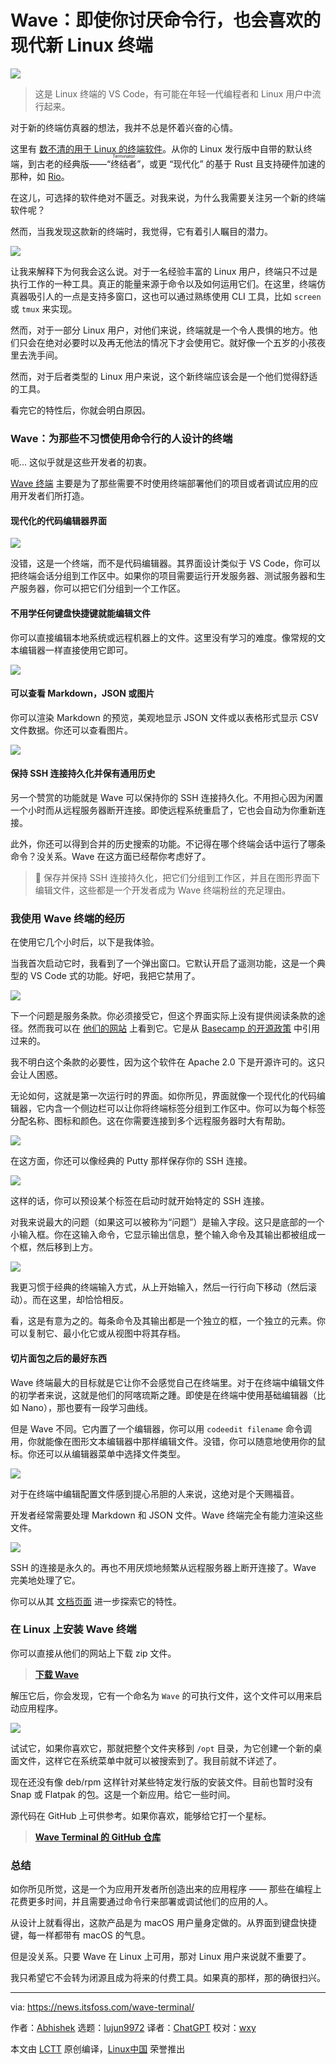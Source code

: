 [#]: subject: "Wave: A Modern New Linux Terminal that You'll Love if You Hate Command Line"
[#]: via: "https://news.itsfoss.com/wave-terminal/"
[#]: author: "Abhishek https://news.itsfoss.com/author/root/"
[#]: collector: "lujun9972/lctt-scripts-1700446145"
[#]: translator: "ChatGPT"
[#]: reviewer: "wxy"
[#]: publisher: "wxy"
[#]: url: "https://linux.cn/article-16409-1.html"

Wave：即使你讨厌命令行，也会喜欢的现代新 Linux 终端
======

![][0]

> 这是 Linux 终端的 VS Code，有可能在年轻一代编程者和 Linux 用户中流行起来。

对于新的终端仿真器的想法，我并不总是怀着兴奋的心情。

这里有 [数不清的用于 Linux 的终端软件][1]。从你的 Linux 发行版中自带的默认终端，到古老的经典版——“<ruby>终结者<rt>Terminator</rt></ruby>”，或更 “现代化” 的基于 Rust 且支持硬件加速的那种，如 [Rio][2]。

在这儿，可选择的软件绝对不匮乏。对我来说，为什么我需要关注另一个新的终端软件呢？

然而，当我发现这款新的终端时，我觉得，它有着引人瞩目的潜力。

![][3]

让我来解释下为何我会这么说。对于一名经验丰富的 Linux 用户，终端只不过是执行工作的一种工具。真正的能量来源于命令以及如何运用它们。在这里，终端仿真器吸引人的一点是支持多窗口，这也可以通过熟练使用 CLI 工具，比如 `screen` 或 `tmux` 来实现。

然而，对于一部分 Linux 用户，对他们来说，终端就是一个令人畏惧的地方。他们只会在绝对必要时以及再无他法的情况下才会使用它。就好像一个五岁的小孩夜里去洗手间。

然而，对于后者类型的 Linux 用户来说，这个新终端应该会是一个他们觉得舒适的工具。

看完它的特性后，你就会明白原因。

### Wave：为那些不习惯使用命令行的人设计的终端

呃... 这似乎就是这些开发者的初衷。

[Wave 终端][4] 主要是为了那些需要不时使用终端部署他们的项目或者调试应用的应用开发者们所打造。

#### 现代化的代码编辑器界面

![][5]

没错，这是一个终端，而不是代码编辑器。其界面设计类似于 VS Code，你可以把终端会话分组到工作区中。如果你的项目需要运行开发服务器、测试服务器和生产服务器，你可以把它们分组到一个工作区。

#### 不用学任何键盘快捷键就能编辑文件

你可以直接编辑本地系统或远程机器上的文件。这里没有学习的难度。像常规的文本编辑器一样直接使用它即可。

![][6]

#### 可以查看 Markdown，JSON 或图片

你可以渲染 Markdown 的预览，美观地显示 JSON 文件或以表格形式显示 CSV 文件数据。你还可以查看图片。

![][7]

#### 保持 SSH 连接持久化并保有通用历史

另一个赞赏的功能就是 Wave 可以保持你的 SSH 连接持久化。不用担心因为闲置一个小时而从远程服务器断开连接。即使远程系统重启了，它也会自动为你重新连接。

此外，你还可以得到合并的历史搜索的功能。不记得在哪个终端会话中运行了哪条命令？没关系。Wave 在这方面已经帮你考虑好了。

> 🤩 保存并保持 SSH 连接持久化，把它们分组到工作区，并且在图形界面下编辑文件，这些都是一个开发者成为 Wave 终端粉丝的充足理由。

### 我使用 Wave 终端的经历

在使用它几个小时后，以下是我体验。

当我首次启动它时，我看到了一个弹出窗口。它默认开启了遥测功能，这是一个典型的 VS Code 式的功能。好吧，我把它禁用了。

![][8]

下一个问题是服务条款。你必须接受它，但这个界面实际上没有提供阅读条款的途径。然而我可以在 [他们的网站][9] 上看到它。它是从 [Basecamp 的开源政策][10] 中引用过来的。

我不明白这个条款的必要性，因为这个软件在 Apache 2.0 下是开源许可的。这只会让人困惑。

无论如何，这就是第一次运行时的界面。如你所见，界面就像一个现代化的代码编辑器，它内含一个侧边栏可以让你将终端标签分组到工作区中。你可以为每个标签分配名称、图标和颜色。这在你需要连接到多个远程服务器时大有帮助。

![][11]

在这方面，你还可以像经典的 Putty 那样保存你的 SSH 连接。

![][12]

这样的话，你可以预设某个标签在启动时就开始特定的 SSH 连接。

对我来说最大的问题（如果这可以被称为“问题”）是输入字段。这只是底部的一个小输入框。你在这输入命令，它显示输出信息，整个输入命令及其输出都被组成一个框，然后移到上方。

![][13]

我更习惯于经典的终端输入方式，从上开始输入，然后一行行向下移动（然后滚动）。而在这里，却恰恰相反。

看，这是有意为之的。每条命令及其输出都是一个独立的框，一个独立的元素。你可以复制它、最小化它或从视图中将其存档。

#### 切片面包之后的最好东西

Wave 终端最大的目标就是它让你不会感觉自己在终端里。对于在终端中编辑文件的初学者来说，这就是他们的阿喀琉斯之踵。即使是在终端中使用基础编辑器（比如 Nano），那也要有一段学习曲线。

但是 Wave 不同。它内置了一个编辑器，你可以用 `codeedit filename` 命令调用，你就能像在图形文本编辑器中那样编辑文件。没错，你可以随意地使用你的鼠标。你还可以从编辑器菜单中选择文件类型。

![][14]

对于在终端中编辑配置文件感到提心吊胆的人来说，这绝对是个天赐福音。

开发者经常需要处理 Markdown 和 JSON 文件。Wave 终端完全有能力渲染这些文件。

![][15]

SSH 的连接是永久的。再也不用厌烦地频繁从远程服务器上断开连接了。Wave 完美地处理了它。

你可以从其 [文档页面][16] 进一步探索它的特性。

### 在 Linux 上安装 Wave 终端

你可以直接从他们的网站上下载 zip 文件。

> **[下载 Wave][18]**

解压它后，你会发现，它有一个命名为 `Wave` 的可执行文件，这个文件可以用来启动应用程序。

![][19]

试试它，如果你喜欢它，那就把整个文件夹移到 `/opt` 目录，为它创建一个新的桌面文件，这样它在系统菜单中就可以被搜索到了。我目前就不详述了。

现在还没有像 deb/rpm 这样针对某些特定发行版的安装文件。目前也暂时没有 Snap 或 Flatpak 的包。这是一个新应用。给它一些时间。

源代码在 GitHub 上可供参考。如果你喜欢，能够给它打一个星标。

> **[Wave Terminal 的 GitHub 仓库][20]**

### 总结

如你所见所觉，这是一个为应用开发者所创造出来的应用程序 —— 那些在编程上花费更多时间，并且需要通过命令行来部署或调试他们的应用的人。

从设计上就看得出，这款产品是为 macOS 用户量身定做的。从界面到键盘快捷键，每一样都带有 macOS 的气息。

但是没关系。只要 Wave 在 Linux 上可用，那对 Linux 用户来说就不重要了。

我只希望它不会转为闭源且成为将来的付费工具。如果真的那样，那的确很扫兴。


--------------------------------------------------------------------------------

via: https://news.itsfoss.com/wave-terminal/

作者：[Abhishek][a]
选题：[lujun9972][b]
译者：[ChatGPT](https://linux.cn/lctt/ChatGPT)
校对：[wxy](https://github.com/wxy)

本文由 [LCTT](https://github.com/LCTT/TranslateProject) 原创编译，[Linux中国](https://linux.cn/) 荣誉推出

[a]: https://news.itsfoss.com/author/root/
[b]: https://github.com/lujun9972
[1]: https://itsfoss.com/linux-terminal-emulators/
[2]: https://raphamorim.io/rio/
[3]: https://news.itsfoss.com/content/images/2023/11/wave-terminal.webp
[4]: https://www.waveterm.dev/
[5]: https://news.itsfoss.com/content/images/2023/11/wave-terminal-1.webp
[6]: https://news.itsfoss.com/content/images/2023/11/wave-edit-files-inline.webp
[7]: https://news.itsfoss.com/content/images/2023/11/view-images-wave-terminal.webp
[8]: https://news.itsfoss.com/content/images/2023/11/wave-terminal-tos.png
[9]: https://www.waveterm.dev/tos
[10]: https://github.com/basecamp/policies/blob/master/terms/index.md
[11]: https://news.itsfoss.com/content/images/2023/11/wave-terminal-first-screen.png
[12]: https://news.itsfoss.com/content/images/2023/11/wave-terminal-putty-like-ssh-connection-add.png
[13]: https://news.itsfoss.com/content/images/2023/11/wave-terminal-interface.png
[14]: https://news.itsfoss.com/content/images/2023/11/editing-files-wave-terminal.png
[15]: https://news.itsfoss.com/content/images/2023/11/wave-terminal-markdown-view.png
[16]: https://docs.waveterm.dev/quickstart
[17]: https://mintlify.s3-us-west-1.amazonaws.com/commandline/_generated/favicon/apple-touch-icon.png?v=3
[18]: https://www.waveterm.dev/download
[19]: https://news.itsfoss.com/content/images/2023/11/wave-terminal-executable.png
[20]: https://github.com/wavetermdev/waveterm
[0]: https://img.linux.net.cn/data/attachment/album/202311/24/164058enkoo1pol4sllr1p.jpg